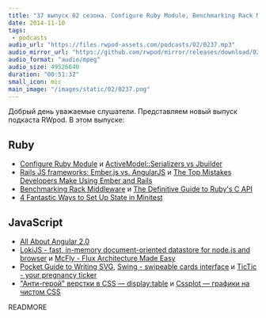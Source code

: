 ```yaml
---
title: "37 выпуск 02 сезона. Configure Ruby Module, Benchmarking Rack Middleware, All About Angular 2.0, LokiJS, Swing и прочее"
date: 2014-11-10
tags:
 - podcasts
audio_url: "https://files.rwpod-assets.com/podcasts/02/0237.mp3"
audio_mirror_url: "https://github.com/rwpod/mirror/releases/download/02.37/0237.mp3"
audio_format: "audio/mpeg"
audio_size: 49526640
duration: "00:51:32"
small_icon: mic
main_image: "/images/static/02/0237.png"
---
```


Добрый день уважаемые слушатели. Представляем новый выпуск подкаста RWpod. В этом выпуске:

## Ruby

 - [Configure Ruby Module](http://kirillplatonov.com/2014/11/08/configure_ruby_module/) и [ActiveModel::Serializers vs Jbuilder](http://kirillplatonov.com/2014/11/04/active_model_serializer_vs_jbuilder)
 - [Rails JS frameworks: Ember.js vs. AngularJS](http://www.airpair.com/ruby-on-rails/posts/ember-vs-angular-with-rails) и [The Top Mistakes Developers Make Using Ember and Rails](http://www.airpair.com/ember.js/posts/top-mistakes-ember-rails#/uvit75xR6dAUoIbF.99)
 - [Benchmarking Rack Middleware](https://engineering.heroku.com/blogs/2014-11-03-benchmarking-rack-middleware) и [The Definitive Guide to Ruby's C API](http://silverhammermba.github.io/emberb/)
 - [4 Fantastic Ways to Set Up State in Minitest](http://chriskottom.com/blog/2014/10/4-fantastic-ways-to-set-up-state-in-minitest/)

## JavaScript

 - [All About Angular 2.0](http://eisenbergeffect.bluespire.com/all-about-angular-2-0/)
 - [LokiJS - fast, in-memory document-oriented datastore for node.js and browser](http://lokijs.org/) и [McFly - Flux Architecture Made Easy](http://kenwheeler.github.io/mcfly/)
 - [Pocket Guide to Writing SVG](http://svgpocketguide.com/book/), [Swing - swipeable cards interface](https://github.com/gajus/swing) и [TicTic - your pregnancy ticker](http://tictic.issaqandil.com/)
 - ["Анти-герой" верстки в CSS — display:table](http://colintoh.com/blog/display-table-anti-hero) и [Cssplot — графики на чистом CSS](http://asciimoo.github.io/cssplot/)

READMORE



